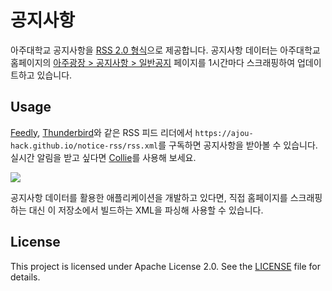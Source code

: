 # 공지사항

아주대학교 공지사항을 [RSS 2.0 형식](https://www.rssboard.org/rss-specification)으로 제공합니다. 공지사항 데이터는 아주대학교 홈페이지의 [아주광장 > 공지사항 > 일반공지](https://www.ajou.ac.kr/kr/ajou/notice.do) 페이지를 1시간마다 스크래핑하여 업데이트하고 있습니다.

## Usage

[Feedly](https://feedly.com/), [Thunderbird](https://www.thunderbird.net/)와 같은 RSS 피드 리더에서 `https://ajou-hack.github.io/notice-rss/rss.xml`를 구독하면 공지사항을 받아볼 수 있습니다. 실시간 알림을 받고 싶다면 [Collie](https://github.com/parksb/collie/)를 사용해 보세요.

![](https://user-images.githubusercontent.com/6410412/274155886-4e423a33-cd37-4044-9c6f-abcb73983acf.png)

공지사항 데이터를 활용한 애플리케이션을 개발하고 있다면, 직접 홈페이지를 스크래핑하는 대신 이 저장소에서 빌드하는 XML을 파싱해 사용할 수 있습니다.

## License

This project is licensed under Apache License 2.0. See the [LICENSE](LICENSE) file for details.
